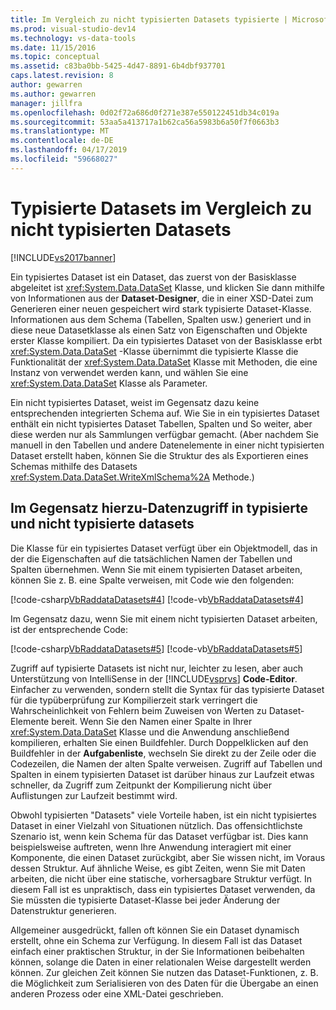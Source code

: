 ```yaml
---
title: Im Vergleich zu nicht typisierten Datasets typisierte | Microsoft-Dokumentation
ms.prod: visual-studio-dev14
ms.technology: vs-data-tools
ms.date: 11/15/2016
ms.topic: conceptual
ms.assetid: c83ba0bb-5425-4d47-8891-6b4dbf937701
caps.latest.revision: 8
author: gewarren
ms.author: gewarren
manager: jillfra
ms.openlocfilehash: 0d02f72a686d0f271e387e550122451db34c019a
ms.sourcegitcommit: 53aa5a413717a1b62ca56a5983b6a50f7f0663b3
ms.translationtype: MT
ms.contentlocale: de-DE
ms.lasthandoff: 04/17/2019
ms.locfileid: "59668027"
---
```

# <a name="typed-vs-untyped-datasets"></a>Typisierte Datasets im Vergleich zu nicht typisierten Datasets
[!INCLUDE[vs2017banner](../includes/vs2017banner.md)]

Ein typisiertes Dataset ist ein Dataset, das zuerst von der Basisklasse abgeleitet ist <xref:System.Data.DataSet> Klasse, und klicken Sie dann mithilfe von Informationen aus der **Dataset-Designer**, die in einer XSD-Datei zum Generieren einer neuen gespeichert wird stark typisierte Dataset-Klasse. Informationen aus dem Schema (Tabellen, Spalten usw.) generiert und in diese neue Datasetklasse als einen Satz von Eigenschaften und Objekte erster Klasse kompiliert. Da ein typisiertes Dataset von der Basisklasse erbt <xref:System.Data.DataSet> -Klasse übernimmt die typisierte Klasse die Funktionalität der <xref:System.Data.DataSet> Klasse mit Methoden, die eine Instanz von verwendet werden kann, und wählen Sie eine <xref:System.Data.DataSet> Klasse als Parameter.  
  
 Ein nicht typisiertes Dataset, weist im Gegensatz dazu keine entsprechenden integrierten Schema auf. Wie Sie in ein typisiertes Dataset enthält ein nicht typisiertes Dataset Tabellen, Spalten und So weiter, aber diese werden nur als Sammlungen verfügbar gemacht. (Aber nachdem Sie manuell in den Tabellen und andere Datenelemente in einer nicht typisierten Dataset erstellt haben, können Sie die Struktur des als Exportieren eines Schemas mithilfe des Datasets <xref:System.Data.DataSet.WriteXmlSchema%2A> Methode.)  
  
## <a name="contrasting-data-access-in-typed-and-untyped-datasets"></a>Im Gegensatz hierzu-Datenzugriff in typisierte und nicht typisierte datasets  
 Die Klasse für ein typisiertes Dataset verfügt über ein Objektmodell, das in der die Eigenschaften auf die tatsächlichen Namen der Tabellen und Spalten übernehmen. Wenn Sie mit einem typisierten Dataset arbeiten, können Sie z. B. eine Spalte verweisen, mit Code wie den folgenden:  
  
 [!code-csharp[VbRaddataDatasets#4](../snippets/csharp/VS_Snippets_VBCSharp/VbRaddataDatasets/CS/Form1.cs#4)]
 [!code-vb[VbRaddataDatasets#4](../snippets/visualbasic/VS_Snippets_VBCSharp/VbRaddataDatasets/VB/Form1.vb#4)]  
  
 Im Gegensatz dazu, wenn Sie mit einem nicht typisierten Dataset arbeiten, ist der entsprechende Code:  
  
 [!code-csharp[VbRaddataDatasets#5](../snippets/csharp/VS_Snippets_VBCSharp/VbRaddataDatasets/CS/Form1.cs#5)]
 [!code-vb[VbRaddataDatasets#5](../snippets/visualbasic/VS_Snippets_VBCSharp/VbRaddataDatasets/VB/Form1.vb#5)]  
  
 Zugriff auf typisierte Datasets ist nicht nur, leichter zu lesen, aber auch Unterstützung von IntelliSense in der [!INCLUDE[vsprvs](../includes/vsprvs-md.md)] **Code-Editor**. Einfacher zu verwenden, sondern stellt die Syntax für das typisierte Dataset für die typüberprüfung zur Kompilierzeit stark verringert die Wahrscheinlichkeit von Fehlern beim Zuweisen von Werten zu Dataset-Elemente bereit. Wenn Sie den Namen einer Spalte in Ihrer <xref:System.Data.DataSet> Klasse und die Anwendung anschließend kompilieren, erhalten Sie einen Buildfehler. Durch Doppelklicken auf den Buildfehler in der **Aufgabenliste**, wechseln Sie direkt zu der Zeile oder die Codezeilen, die Namen der alten Spalte verweisen. Zugriff auf Tabellen und Spalten in einem typisierten Dataset ist darüber hinaus zur Laufzeit etwas schneller, da Zugriff zum Zeitpunkt der Kompilierung nicht über Auflistungen zur Laufzeit bestimmt wird.  
  
 Obwohl typisierten "Datasets" viele Vorteile haben, ist ein nicht typisiertes Dataset in einer Vielzahl von Situationen nützlich. Das offensichtlichste Szenario ist, wenn kein Schema für das Dataset verfügbar ist. Dies kann beispielsweise auftreten, wenn Ihre Anwendung interagiert mit einer Komponente, die einen Dataset zurückgibt, aber Sie wissen nicht, im Voraus dessen Struktur. Auf ähnliche Weise, es gibt Zeiten, wenn Sie mit Daten arbeiten, die nicht über eine statische, vorhersagbare Struktur verfügt. In diesem Fall ist es unpraktisch, dass ein typisiertes Dataset verwenden, da Sie müssten die typisierte Dataset-Klasse bei jeder Änderung der Datenstruktur generieren.  
  
 Allgemeiner ausgedrückt, fallen oft können Sie ein Dataset dynamisch erstellt, ohne ein Schema zur Verfügung. In diesem Fall ist das Dataset einfach einer praktischen Struktur, in der Sie Informationen beibehalten können, solange die Daten in einer relationalen Weise dargestellt werden können. Zur gleichen Zeit können Sie nutzen das Dataset-Funktionen, z. B. die Möglichkeit zum Serialisieren von des Daten für die Übergabe an einen anderen Prozess oder eine XML-Datei geschrieben.
